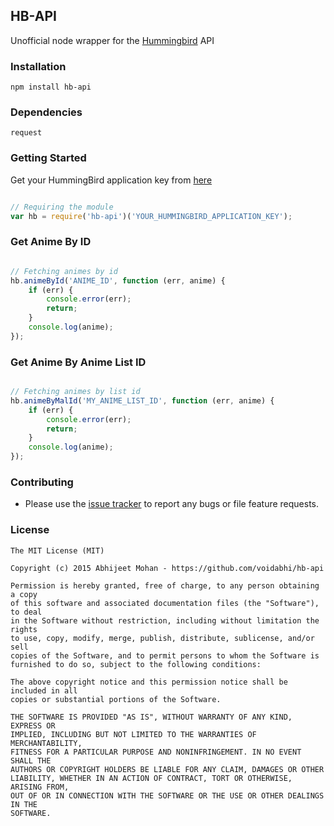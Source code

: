 ## HB-API

Unofficial node wrapper for the [Hummingbird](http://hummingbird.me/) API

### Installation

`npm install hb-api`

### Dependencies

`request`

### Getting Started

Get your HummingBird application key from [here](https://hummingbird.me/apps/mine)

```javascript

// Requiring the module
var hb = require('hb-api')('YOUR_HUMMINGBIRD_APPLICATION_KEY');
```

### Get Anime By ID

```javascript

// Fetching animes by id
hb.animeById('ANIME_ID', function (err, anime) {
	if (err) {
		console.error(err);
		return;
	}
	console.log(anime);
});
```

### Get Anime By Anime List ID

```javascript

// Fetching animes by list id
hb.animeByMalId('MY_ANIME_LIST_ID', function (err, anime) {
	if (err) {
		console.error(err);
		return;
	}
	console.log(anime);
});
```

### Contributing

- Please use the [issue tracker](https://github.com/voidabhi/hb-api/issues) to report any bugs or file feature requests.

### License

```
The MIT License (MIT)

Copyright (c) 2015 Abhijeet Mohan - https://github.com/voidabhi/hb-api

Permission is hereby granted, free of charge, to any person obtaining a copy
of this software and associated documentation files (the "Software"), to deal
in the Software without restriction, including without limitation the rights
to use, copy, modify, merge, publish, distribute, sublicense, and/or sell
copies of the Software, and to permit persons to whom the Software is
furnished to do so, subject to the following conditions:

The above copyright notice and this permission notice shall be included in all
copies or substantial portions of the Software.

THE SOFTWARE IS PROVIDED "AS IS", WITHOUT WARRANTY OF ANY KIND, EXPRESS OR
IMPLIED, INCLUDING BUT NOT LIMITED TO THE WARRANTIES OF MERCHANTABILITY,
FITNESS FOR A PARTICULAR PURPOSE AND NONINFRINGEMENT. IN NO EVENT SHALL THE
AUTHORS OR COPYRIGHT HOLDERS BE LIABLE FOR ANY CLAIM, DAMAGES OR OTHER
LIABILITY, WHETHER IN AN ACTION OF CONTRACT, TORT OR OTHERWISE, ARISING FROM,
OUT OF OR IN CONNECTION WITH THE SOFTWARE OR THE USE OR OTHER DEALINGS IN THE
SOFTWARE.
```


